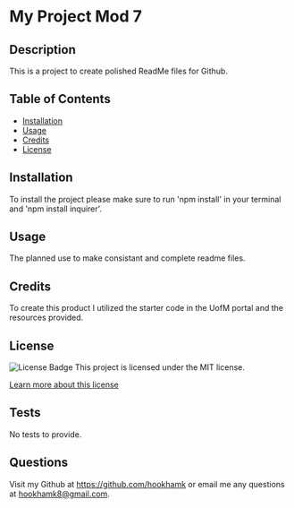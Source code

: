 # My Project Mod 7

## Description
This is a project to create polished ReadMe files for Github.

## Table of Contents
- [Installation](#installation)
- [Usage](#usage)
- [Credits](#credits)
- [License](#license)


## Installation
To install the project please make sure to run 'npm install' in your terminal and 'npm install inquirer'.

## Usage
The planned use to make consistant and complete readme files.

## Credits
To create this product I utilized the starter code in the UofM portal and the resources provided.

## License
![License Badge](https://img.shields.io/badge/license-MIT-brightgreen)
This project is licensed under the MIT license.

[Learn more about this license](https://choosealicense.com/licenses/mit/)

## Tests
No tests to provide.

## Questions
Visit my Github at https://github.com/hookhamk or email me any questions at hookhamk8@gmail.com.
